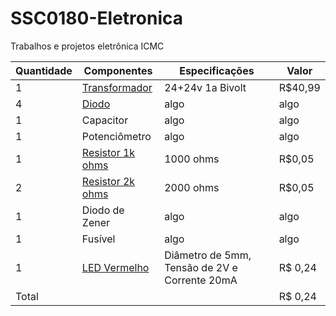 # SSC0180-Eletronica
Trabalhos e projetos eletrônica ICMC

| Quantidade     | Componentes | Especificações | Valor |
| ---      | ---       | ---      | ---     |
| 1 | [Transformador](https://produto.mercadolivre.com.br/MLB-2097098947-transformador-trafo-2424v-1a-bivolt-_JM#position=11&search_layout=stack&type=item&tracking_id=6b406ed3-7fd9-4017-9c94-2300d04464ba)  | 24+24v 1a Bivolt     | R$40,99   |
| 4     | [Diodo](https://www.baudaeletronica.com.br/ponte-retificadora-kbpc1010.html)        | algo     | algo    |
| 1     | Capacitor        | algo     | algo    |
| 1     | Potenciômetro        | algo     | algo    |
| 1     | [Resistor 1k ohms](https://www.baudaeletronica.com.br/resistor-1k-5-1-4w.html)       | 1000 ohms     | R$0,05    |
| 2     | [Resistor 2k ohms](https://www.baudaeletronica.com.br/resistor-2k-5-1-4w.html)     | 2000 ohms     | R$0,05    |
| 1     | Diodo de Zener        | algo     | algo    |
| 1     | Fusível        | algo     | algo    |
| 1     | [LED Vermelho](https://www.baudaeletronica.com.br/led-difuso-5mm-vermelho.html)       | Diâmetro de 5mm, Tensão de 2V e Corrente 20mA      | R$ 0,24    |
| Total    |    |     | R$ 0,24    |
